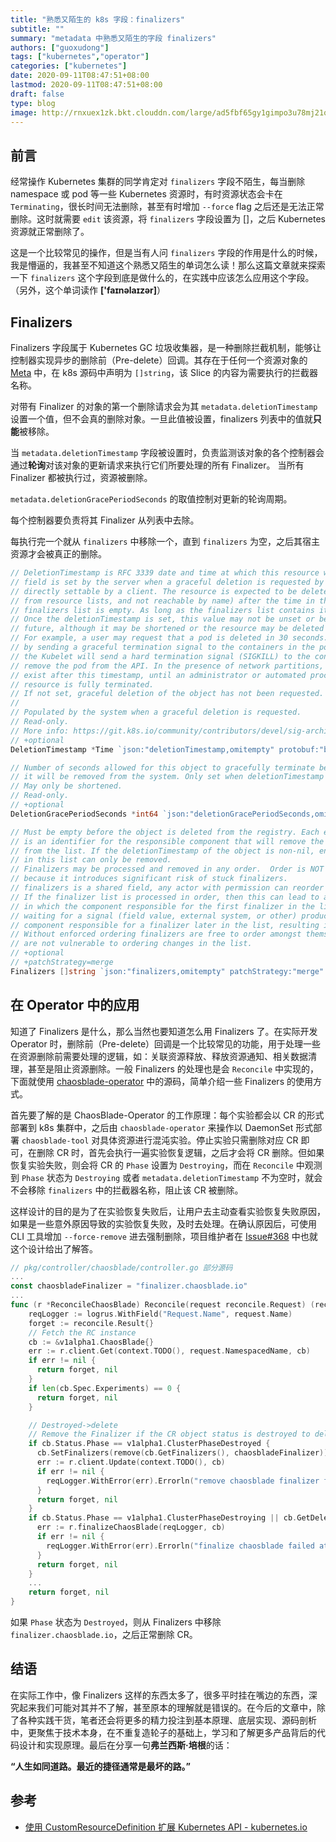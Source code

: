 ```yaml
---
title: "熟悉又陌生的 k8s 字段：finalizers"
subtitle: ""
summary: "metadata 中熟悉又陌生的字段 finalizers"
authors: ["guoxudong"]
tags: ["kubernetes","operator"]
categories: ["kubernetes"]
date: 2020-09-11T08:47:51+08:00
lastmod: 2020-09-11T08:47:51+08:00
draft: false
type: blog
image: http://rnxuex1zk.bkt.clouddn.com/large/ad5fbf65gy1gimpo3u78mj21qi15otcv.jpg
---
```

## 前言

经常操作 Kubernetes 集群的同学肯定对 `finalizers` 字段不陌生，每当删除 namespace 或 pod 等一些 Kubernetes 资源时，有时资源状态会卡在 `Terminating`，很长时间无法删除，甚至有时增加 `--force` flag 之后还是无法正常删除。这时就需要 `edit` 该资源，将 `finalizers` 字段设置为 []，之后 Kubernetes 资源就正常删除了。

这是一个比较常见的操作，但是当有人问 `finalizers` 字段的作用是什么的时候，我是懵逼的，我甚至不知道这个熟悉又陌生的单词怎么读！那么这篇文章就来探索一下 `finalizers` 这个字段到底是做什么的，在实践中应该怎么应用这个字段。（另外，这个单词读作 **['faɪnəlaɪzər]**）

## Finalizers

Finalizers 字段属于 Kubernetes GC 垃圾收集器，是一种删除拦截机制，能够让控制器实现异步的删除前（Pre-delete）回调。其存在于任何一个资源对象的 [Meta](hhttps://github.com/kubernetes/apimachinery/blob/f8159af4957e1f55a9ba27d0ce48ad7a5fa41d02/pkg/apis/meta/v1/types.go) 中，在 k8s 源码中声明为 `[]string`，该 Slice 的内容为需要执行的拦截器名称。

对带有 Finalizer 的对象的第一个删除请求会为其 `metadata.deletionTimestamp` 设置一个值，但不会真的删除对象。一旦此值被设置，finalizers 列表中的值就**只能**被移除。

当 `metadata.deletionTimestamp` 字段被设置时，负责监测该对象的各个控制器会通过**轮询**对该对象的更新请求来执行它们所要处理的所有 Finalizer。 当所有 Finalizer 都被执行过，资源被删除。

`metadata.deletionGracePeriodSeconds` 的取值控制对更新的轮询周期。

每个控制器要负责将其 Finalizer 从列表中去除。

每执行完一个就从 `finalizers` 中移除一个，直到 `finalizers` 为空，之后其宿主资源才会被真正的删除。

```go
// DeletionTimestamp is RFC 3339 date and time at which this resource will be deleted. This
// field is set by the server when a graceful deletion is requested by the user, and is not
// directly settable by a client. The resource is expected to be deleted (no longer visible
// from resource lists, and not reachable by name) after the time in this field, once the
// finalizers list is empty. As long as the finalizers list contains items, deletion is blocked.
// Once the deletionTimestamp is set, this value may not be unset or be set further into the
// future, although it may be shortened or the resource may be deleted prior to this time.
// For example, a user may request that a pod is deleted in 30 seconds. The Kubelet will react
// by sending a graceful termination signal to the containers in the pod. After that 30 seconds,
// the Kubelet will send a hard termination signal (SIGKILL) to the container and after cleanup,
// remove the pod from the API. In the presence of network partitions, this object may still
// exist after this timestamp, until an administrator or automated process can determine the
// resource is fully terminated.
// If not set, graceful deletion of the object has not been requested.
//
// Populated by the system when a graceful deletion is requested.
// Read-only.
// More info: https://git.k8s.io/community/contributors/devel/sig-architecture/api-conventions.md#metadata
// +optional
DeletionTimestamp *Time `json:"deletionTimestamp,omitempty" protobuf:"bytes,9,opt,name=deletionTimestamp"`

// Number of seconds allowed for this object to gracefully terminate before
// it will be removed from the system. Only set when deletionTimestamp is also set.
// May only be shortened.
// Read-only.
// +optional
DeletionGracePeriodSeconds *int64 `json:"deletionGracePeriodSeconds,omitempty" protobuf:"varint,10,opt,name=deletionGracePeriodSeconds"`

// Must be empty before the object is deleted from the registry. Each entry
// is an identifier for the responsible component that will remove the entry
// from the list. If the deletionTimestamp of the object is non-nil, entries
// in this list can only be removed.
// Finalizers may be processed and removed in any order.  Order is NOT enforced
// because it introduces significant risk of stuck finalizers.
// finalizers is a shared field, any actor with permission can reorder it.
// If the finalizer list is processed in order, then this can lead to a situation
// in which the component responsible for the first finalizer in the list is
// waiting for a signal (field value, external system, or other) produced by a
// component responsible for a finalizer later in the list, resulting in a deadlock.
// Without enforced ordering finalizers are free to order amongst themselves and
// are not vulnerable to ordering changes in the list.
// +optional
// +patchStrategy=merge
Finalizers []string `json:"finalizers,omitempty" patchStrategy:"merge" protobuf:"bytes,14,rep,name=finalizers"`
```

## 在 Operator 中的应用

知道了 Finalizers 是什么，那么当然也要知道怎么用 Finalizers 了。在实际开发 Operator 时，删除前（Pre-delete）回调是一个比较常见的功能，用于处理一些在资源删除前需要处理的逻辑，如：关联资源释放、释放资源通知、相关数据清理，甚至是阻止资源删除。一般 Finalizers 的处理也是会 `Reconcile` 中实现的，下面就使用 [chaosblade-operator](https://github.com/chaosblade-io/chaosblade-operator) 中的源码，简单介绍一些 Finalizers 的使用方式。

首先要了解的是 ChaosBlade-Operator 的工作原理：每个实验都会以 CR 的形式部署到 k8s 集群中，之后由 `chaosblade-operator` 来操作以 DaemonSet 形式部署 `chaosblade-tool` 对具体资源进行混沌实验。停止实验只需删除对应 CR 即可，在删除 CR 时，首先会执行一遍实验恢复逻辑，之后才会将 CR 删除。但如果恢复实验失败，则会将 CR 的 `Phase` 设置为 `Destroying`，而在 `Reconcile` 中观测到 `Phase` 状态为 `Destroying` 或者 `metadata.deletionTimestamp` 不为空时，就会不会移除 `finalizers` 中的拦截器名称，阻止该 CR 被删除。

这样设计的目的是为了在实验恢复失败后，让用户去主动查看实验恢复失败原因，如果是一些意外原因导致的实验恢复失败，及时去处理。在确认原因后，可使用 CLI 工具增加 `--force-remove` 进去强制删除，项目维护者在 [Issue#368](https://github.com/chaosblade-io/chaosblade/issues/368) 中也就这个设计给出了解答。

```go
// pkg/controller/chaosblade/controller.go 部分源码
...
const chaosbladeFinalizer = "finalizer.chaosblade.io"
...
func (r *ReconcileChaosBlade) Reconcile(request reconcile.Request) (reconcile.Result, error) {
    reqLogger := logrus.WithField("Request.Name", request.Name)
    forget := reconcile.Result{}
    // Fetch the RC instance
    cb := &v1alpha1.ChaosBlade{}
    err := r.client.Get(context.TODO(), request.NamespacedName, cb)
    if err != nil {
      return forget, nil
    }
    if len(cb.Spec.Experiments) == 0 {
      return forget, nil
    }

    // Destroyed->delete
    // Remove the Finalizer if the CR object status is destroyed to delete it
    if cb.Status.Phase == v1alpha1.ClusterPhaseDestroyed {
      cb.SetFinalizers(remove(cb.GetFinalizers(), chaosbladeFinalizer))
      err := r.client.Update(context.TODO(), cb)
      if err != nil {
        reqLogger.WithError(err).Errorln("remove chaosblade finalizer failed at destroyed phase")
      }
      return forget, nil
    }
    if cb.Status.Phase == v1alpha1.ClusterPhaseDestroying || cb.GetDeletionTimestamp() != nil {
      err := r.finalizeChaosBlade(reqLogger, cb)
      if err != nil {
        reqLogger.WithError(err).Errorln("finalize chaosblade failed at destroying phase")
      }
      return forget, nil
    }
    ...
    return forget, nil
}
```

如果 `Phase` 状态为 `Destroyed`，则从 Finalizers 中移除 `finalizer.chaosblade.io`，之后正常删除 CR。

## 结语

在实际工作中，像 Finalizers 这样的东西太多了，很多平时挂在嘴边的东西，深究起来我们可能对其并不了解，甚至原本的理解就是错误的。在今后的文章中，除了各种实践干货，笔者还会将更多的精力投注到基本原理、底层实现、源码剖析中，更聚焦于技术本身，在不重复造轮子的基础上，学习和了解更多产品背后的代码设计和实现原理。最后在分享一句**弗兰西斯·培根**的话：

**“人生如同道路。最近的捷径通常是最坏的路。”**

## 参考

- [使用 CustomResourceDefinition 扩展 Kubernetes API - kubernetes.io](https://kubernetes.io/zh/docs/tasks/extend-kubernetes/custom-resources/custom-resource-definitions/#finalizers)